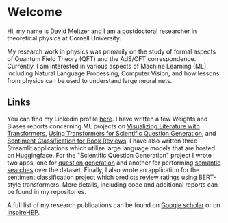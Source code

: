 # Welcome

Hi, my name is David Meltzer and I am a postdoctoral researcher in theoretical physics at Cornell University. 

My research work in physics was primarily on the study of formal aspects of Quantum Field Theory (QFT) and the AdS/CFT correspondence. Currently, I am interested in various aspects of Machine Learning (ML), including Natural Language Processing, Computer Vision, and how lessons from physics can be used to understand large neural nets.

## Links

You can find my Linkedin profile <a href="https://www.linkedin.com/in/david-meltzer-12a72162/">here</a>. I have written a few Weights and Biases reports concerning ML projects on <a href="https://wandb.ai/dmeltzer/gutenberg/reports/Copy-of-Visualizing-Literature-using-Transformers--Vmlldzo1NzU5NjU0">Visualizing Literature with Transformers</a>, <a href="https://wandb.ai/dmeltzer/Question_Generation/reports/Learning-to-Ask-Scientific-Questions--Vmlldzo0MjMxMzE1">Using Transformers for Scientific Question Generation</a>, and <a href="https://wandb.ai/dmeltzer/mlops-course-assgn3/reports/Sentiment-Analysis-on-Goodreads-Reviews-Part-3---VmlldzozNzYxODkz">Sentiment Classification for Book Reviews</a>. I have also written three Streamlit applications which utilize large language models that are hosted on Huggingface. For the "Scientific Question Generation" project I wrote two apps, one for <a href="https://huggingface.co/spaces/dhmeltzer/qg_generation">question generation</a> and another for performing <a href="https://huggingface.co/spaces/dhmeltzer/semantic">semantic searches</a> over the dataset. Finally, I also wrote an application for the sentiment classification project which <a href="https://huggingface.co/spaces/dhmeltzer/Sentiment-of-Book-Reviews">predicts review ratings</a> using BERT-style transformers. More details, including code and additional reports can be found in my repositories.

A full list of my research publications can be found on <a href="https://scholar.google.com/citations?hl=en&user=jkez7jMAAAAJ">Google scholar</a> or on <a href="https://inspirehep.net/authors/1430989?ui-citation-summary=true">InspireHEP</a>.
 
<!--
**david-meltzer/david-meltzer** is a ✨ _special_ ✨ repository because its `README.md` (this file) appears on your GitHub profile.

Here are some ideas to get you started:

- 🔭 I’m currently working on ...
- 🌱 I’m currently learning ...
- 👯 I’m looking to collaborate on ...
- 🤔 I’m looking for help with ...
- 💬 Ask me about ...
- 📫 How to reach me: ...
- 😄 Pronouns: ...
- ⚡ Fun fact: ...
-->
